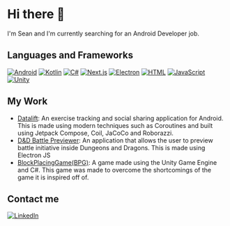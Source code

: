 # Hi there 👋
I'm Sean and I'm currently searching for an Android Developer job. 

## Languages and Frameworks
[![Android](https://img.shields.io/badge/Android-3DDC84?logo=android&logoColor=white)](#)
[![Kotlin](https://img.shields.io/badge/Kotlin-%237F52FF.svg?logo=kotlin&logoColor=white)](#)
[![C#](https://custom-icon-badges.demolab.com/badge/C%23-%23239120.svg?logo=cshrp&logoColor=white)](#)
[![Next.js](https://img.shields.io/badge/Next.js-black?logo=next.js&logoColor=white)](#)
[![Electron](https://img.shields.io/badge/Electron-2B2E3A?logo=electron&logoColor=fff)](#)
[![HTML](https://img.shields.io/badge/HTML-%23E34F26.svg?logo=html5&logoColor=white)](#)
[![JavaScript](https://img.shields.io/badge/JavaScript-F7DF1E?logo=javascript&logoColor=000)](#)
[![Unity](https://img.shields.io/badge/Unity-%23000000.svg?logo=unity&logoColor=white)](#)

## My Work
* [Datalift](https://github.com/theDeveloperShoon/DataLift): An exercise tracking and social sharing application for Android. This is made using modern techniques such as Coroutines and built using Jetpack Compose, Coil, JaCoCo and Roborazzi. 
* [D&D Battle Previewer](https://github.com/theDeveloperShoon/dnd-battle-previewer): An application that allows the user to preview battle initiative inside Dungeons and Dragons.  This is made using Electron JS
* [BlockPlacingGame(BPG)](https://github.com/theDeveloperShoon/BlockPlacingGame): A game made using the Unity Game Engine and C#.  This game was made to overcome the shortcomings of the game it is inspired off of.  

## Contact me 
[![LinkedIn](https://custom-icon-badges.demolab.com/badge/LinkedIn-0A66C2?logo=linkedin-white&logoColor=fff)](https://www.linkedin.com/in/theseancotter/)


<!--
**theDeveloperShoon/theDeveloperShoon** is a ✨ _special_ ✨ repository because its `README.md` (this file) appears on your GitHub profile.

Here are some ideas to get you started:

- 🔭 I’m currently working on ...
- 🌱 I’m currently learning ...
- 👯 I’m looking to collaborate on ...
- 🤔 I’m looking for help with ...
- 💬 Ask me about ...
- 📫 How to reach me: ...
- 😄 Pronouns: ...
- ⚡ Fun fact: ...
-->
